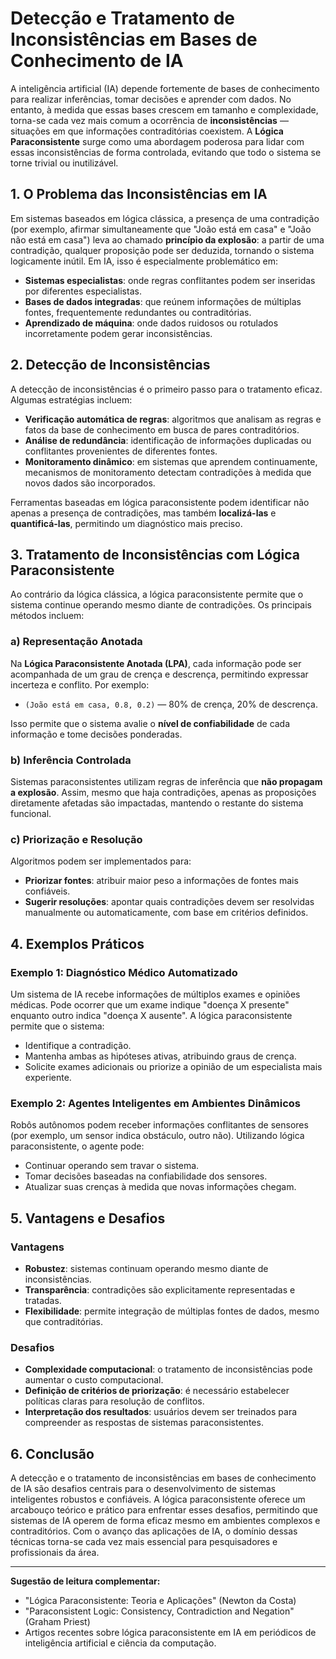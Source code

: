 
# Detecção e Tratamento de Inconsistências em Bases de Conhecimento de IA

A inteligência artificial (IA) depende fortemente de bases de conhecimento para realizar inferências, tomar decisões e aprender com dados. No entanto, à medida que essas bases crescem em tamanho e complexidade, torna-se cada vez mais comum a ocorrência de **inconsistências** — situações em que informações contraditórias coexistem. A **Lógica Paraconsistente** surge como uma abordagem poderosa para lidar com essas inconsistências de forma controlada, evitando que todo o sistema se torne trivial ou inutilizável.

## 1. O Problema das Inconsistências em IA

Em sistemas baseados em lógica clássica, a presença de uma contradição (por exemplo, afirmar simultaneamente que "João está em casa" e "João não está em casa") leva ao chamado **princípio da explosão**: a partir de uma contradição, qualquer proposição pode ser deduzida, tornando o sistema logicamente inútil. Em IA, isso é especialmente problemático em:

- **Sistemas especialistas**: onde regras conflitantes podem ser inseridas por diferentes especialistas.
- **Bases de dados integradas**: que reúnem informações de múltiplas fontes, frequentemente redundantes ou contraditórias.
- **Aprendizado de máquina**: onde dados ruidosos ou rotulados incorretamente podem gerar inconsistências.

## 2. Detecção de Inconsistências

A detecção de inconsistências é o primeiro passo para o tratamento eficaz. Algumas estratégias incluem:

- **Verificação automática de regras**: algoritmos que analisam as regras e fatos da base de conhecimento em busca de pares contraditórios.
- **Análise de redundância**: identificação de informações duplicadas ou conflitantes provenientes de diferentes fontes.
- **Monitoramento dinâmico**: em sistemas que aprendem continuamente, mecanismos de monitoramento detectam contradições à medida que novos dados são incorporados.

Ferramentas baseadas em lógica paraconsistente podem identificar não apenas a presença de contradições, mas também **localizá-las** e **quantificá-las**, permitindo um diagnóstico mais preciso.

## 3. Tratamento de Inconsistências com Lógica Paraconsistente

Ao contrário da lógica clássica, a lógica paraconsistente permite que o sistema continue operando mesmo diante de contradições. Os principais métodos incluem:

### a) Representação Anotada

Na **Lógica Paraconsistente Anotada (LPA)**, cada informação pode ser acompanhada de um grau de crença e descrença, permitindo expressar incerteza e conflito. Por exemplo:

- `(João está em casa, 0.8, 0.2)` — 80% de crença, 20% de descrença.

Isso permite que o sistema avalie o **nível de confiabilidade** de cada informação e tome decisões ponderadas.

### b) Inferência Controlada

Sistemas paraconsistentes utilizam regras de inferência que **não propagam a explosão**. Assim, mesmo que haja contradições, apenas as proposições diretamente afetadas são impactadas, mantendo o restante do sistema funcional.

### c) Priorização e Resolução

Algoritmos podem ser implementados para:

- **Priorizar fontes**: atribuir maior peso a informações de fontes mais confiáveis.
- **Sugerir resoluções**: apontar quais contradições devem ser resolvidas manualmente ou automaticamente, com base em critérios definidos.

## 4. Exemplos Práticos

### Exemplo 1: Diagnóstico Médico Automatizado

Um sistema de IA recebe informações de múltiplos exames e opiniões médicas. Pode ocorrer que um exame indique "doença X presente" enquanto outro indica "doença X ausente". A lógica paraconsistente permite que o sistema:

- Identifique a contradição.
- Mantenha ambas as hipóteses ativas, atribuindo graus de crença.
- Solicite exames adicionais ou priorize a opinião de um especialista mais experiente.

### Exemplo 2: Agentes Inteligentes em Ambientes Dinâmicos

Robôs autônomos podem receber informações conflitantes de sensores (por exemplo, um sensor indica obstáculo, outro não). Utilizando lógica paraconsistente, o agente pode:

- Continuar operando sem travar o sistema.
- Tomar decisões baseadas na confiabilidade dos sensores.
- Atualizar suas crenças à medida que novas informações chegam.

## 5. Vantagens e Desafios

### Vantagens

- **Robustez**: sistemas continuam operando mesmo diante de inconsistências.
- **Transparência**: contradições são explicitamente representadas e tratadas.
- **Flexibilidade**: permite integração de múltiplas fontes de dados, mesmo que contraditórias.

### Desafios

- **Complexidade computacional**: o tratamento de inconsistências pode aumentar o custo computacional.
- **Definição de critérios de priorização**: é necessário estabelecer políticas claras para resolução de conflitos.
- **Interpretação dos resultados**: usuários devem ser treinados para compreender as respostas de sistemas paraconsistentes.

## 6. Conclusão

A detecção e o tratamento de inconsistências em bases de conhecimento de IA são desafios centrais para o desenvolvimento de sistemas inteligentes robustos e confiáveis. A lógica paraconsistente oferece um arcabouço teórico e prático para enfrentar esses desafios, permitindo que sistemas de IA operem de forma eficaz mesmo em ambientes complexos e contraditórios. Com o avanço das aplicações de IA, o domínio dessas técnicas torna-se cada vez mais essencial para pesquisadores e profissionais da área.

---

**Sugestão de leitura complementar:**
- "Lógica Paraconsistente: Teoria e Aplicações" (Newton da Costa)
- "Paraconsistent Logic: Consistency, Contradiction and Negation" (Graham Priest)
- Artigos recentes sobre lógica paraconsistente em IA em periódicos de inteligência artificial e ciência da computação.
```
